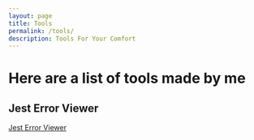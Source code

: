 ```yaml
---
layout: page
title: Tools
permalink: /tools/
description: Tools For Your Comfort
---
```


# Here are a list of tools made by me

## Jest Error Viewer
[Jest Error Viewer](./tools/jest-error-viewer.md)
